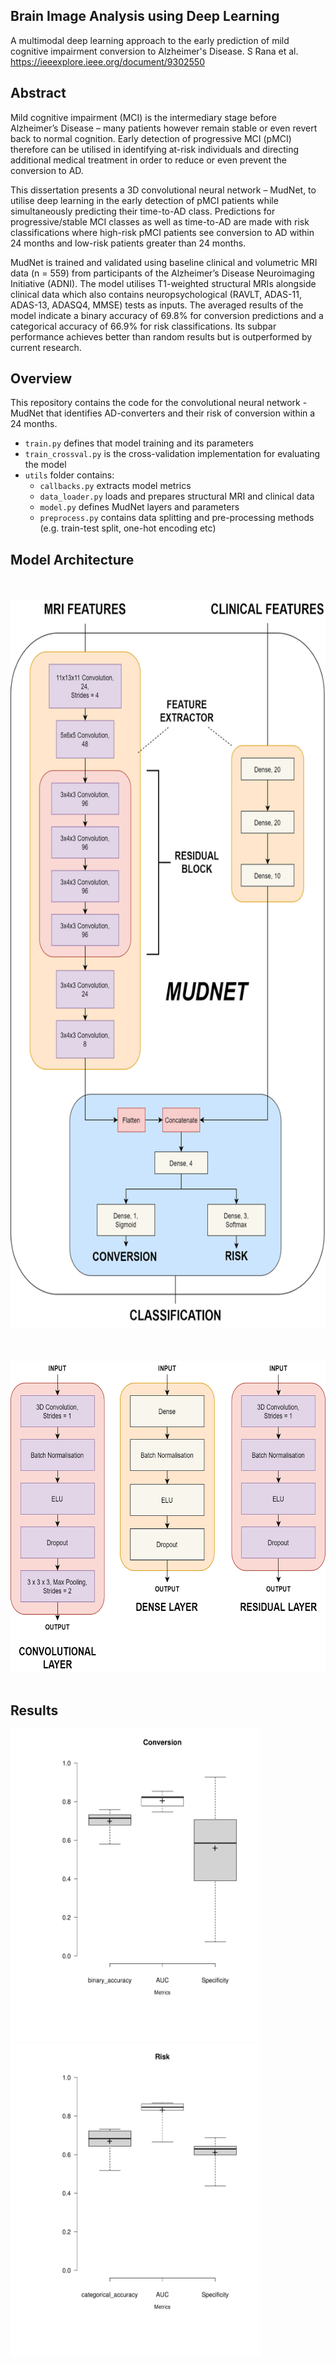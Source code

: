 ## Brain Image Analysis using Deep Learning
A multimodal deep learning approach to the early prediction of mild cognitive impairment conversion to Alzheimer's Disease. S Rana et al. https://ieeexplore.ieee.org/document/9302550
## Abstract
Mild cognitive impairment (MCI) is the intermediary stage before Alzheimer’s Disease – many patients however remain stable or even revert back to normal cognition. Early detection of progressive MCI (pMCI) therefore can be utilised in identifying at-risk individuals and directing additional medical treatment in order to reduce or even prevent the conversion to AD.

This dissertation presents a 3D convolutional neural network – MudNet, to utilise deep learning in the early detection of pMCI patients while simultaneously predicting their time-to-AD class. Predictions for progressive/stable MCI classes as well as time-to-AD are made with risk classifications where high-risk pMCI patients see conversion to AD within 24 months and low-risk patients greater than 24 months.

MudNet is trained and validated using baseline clinical and volumetric MRI data (n = 559) from participants of the Alzheimer’s Disease Neuroimaging Initiative (ADNI). The model utilises T1-weighted structural MRIs alongside clinical data which also contains neuropsychological (RAVLT, ADAS-11, ADAS-13, ADASQ4, MMSE) tests as inputs.
The averaged results of the model indicate a binary accuracy of 69.8% for conversion predictions and a categorical accuracy of 66.9% for risk classifications. Its subpar performance achieves better than random results but is outperformed by current research.
## Overview
This repository contains the code for the convolutional neural network - MudNet that identifies AD-converters and their risk of conversion within a 24 months.
* ```train.py``` defines that model training and its parameters
* ```train_crossval.py``` is the cross-validation implementation for evaluating the model
* ```utils``` folder contains:
  * ```callbacks.py``` extracts model metrics
  * ```data_loader.py``` loads and prepares structural MRI and clinical data
  * ```model.py``` defines MudNet layers and parameters
  * ```preprocess.py``` contains data splitting and pre-processing methods (e.g. train-test split, one-hot encoding etc)
## Model Architecture
<br></br>
<img src="figures/ArchitectureOverview.png" width="656" height="1165">
<br></br>
<br></br>
<img src="figures/ArchitectureLayers.png" width="640" height="496">
<br></br>
## Results
<img src="figures/conversion_boxplot.svg" width="400" height="500"> <img src="figures/risk_boxplot.svg" width="400" height="500">
